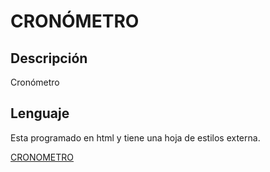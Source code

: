 # CRONÓMETRO
## Descripción

Cronómetro

## Lenguaje
Esta programado en html y tiene una hoja de estilos externa.

[CRONOMETRO](https://manudavril31.github.io/cronometro/)